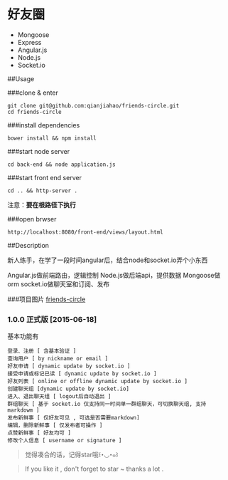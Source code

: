 # 好友圈
 
- Mongoose
- Express 
- Angular.js 
- Node.js 
- Socket.io 

##Usage

###clone & enter

    git clone git@github.com:qianjiahao/friends-circle.git
    cd friends-circle

###install dependencies

	bower install && npm install
    
###start node server

    cd back-end && node application.js
    
###start front end server

    cd .. && http-server .
    
 注意：**要在根路径下执行**

    
###open brwser

    http://localhost:8080/front-end/views/layout.html


##Description

新人练手，在学了一段时间angular后，结合node和socket.io弄个小东西

Angular.js做前端路由，逻辑控制
Node.js做后端api，提供数据
Mongoose做orm
socket.io做聊天室和订阅、发布

###项目图片 [friends-circle](http://www.angularjs.cn/A1aQ)

### 1.0.0 正式版 [2015-06-18]

基本功能有

    登录、注册 [ 含基本验证 ]
    查询用户 [ by nickname or email ]
    好友申请 [ dynamic update by socket.io ]
    接受申请或标记已读 [ dynamic update by socket.io ]
    好友列表 [ online or offline dynamic update by socket.io ]
    创建聊天组 [dynamic update by socket.io]
    进入、退出聊天组 [ logout后自动退出 ]
    群组聊天 [ 基于 socket.io 仅支持同一时间单一群组聊天，可切换聊天组, 支持markdowm ]
    发布新鲜事 [ 仅好友可见 , 可选是否需要markdown]
    编辑，删除新鲜事 [ 仅发布者可操作 ]
    点赞新鲜事 [ 好友均可 ]
    修改个人信息 [ username or signature ]


>觉得凑合的话，记得star哦꒰･◡･๑꒱

> If you like it , don't forget to star ~ thanks a lot .

